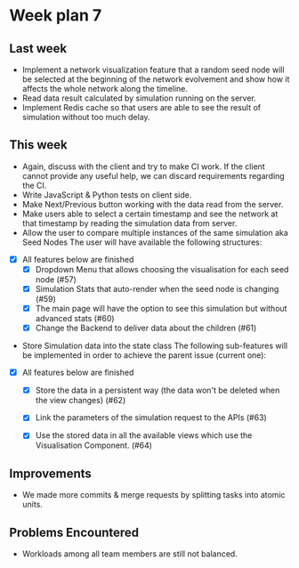 # Week plan 7

## Last week
* Implement a network visualization feature that a random seed node will be selected at the beginning of the network evolvement and show how it affects the whole network along the timeline.
* Read data result calculated by simulation running on the server.
* Implement Redis cache so that users are able to see the result of simulation without too much delay. 


## This week
* Again, discuss with the client and try to make CI work. If the client cannot provide any useful help, we can discard requirements regarding the CI.
* Write JavaScript & Python tests on client side.
* Make Next/Previous button working with the data read from the server.
* Make users able to select a certain timestamp and see the network at that timestamp by reading the simulation data from server.
*  Allow the user to compare multiple instances of the same simulation aka Seed Nodes
  The user will have available the following structures:
- [x] All features below are finished
    - [x] Dropdown Menu that allows choosing the visualisation for each seed node (#57)
    - [x] Simulation Stats that auto-render when the seed node is changing (#59)
    - [x] The main page will have the option to see this simulation but without advanced stats (#60)
    - [x] Change the Backend to deliver data about the children (#61)
* Store Simulation data into the state class
  The following sub-features will be implemented in order to achieve the parent issue (current one):
- [x] All features below are finished
    - [x] Store the data in a persistent way (the data won't be deleted when the view changes) (#62)
    - [x] Link the parameters of the simulation request to the APIs (#63)
    - [x] Use the stored data in all the available views which use the Visualisation Component. (#64)


## Improvements
* We made more commits & merge requests by splitting tasks into atomic units.

## Problems Encountered
* Workloads among all team members are still not balanced. 
